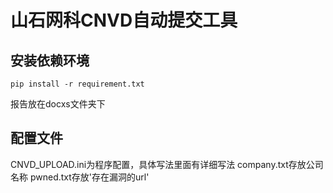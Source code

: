 # 山石网科CNVD自动提交工具
## 安装依赖环境

```shell
pip install -r requirement.txt
```

报告放在docxs文件夹下
## 配置文件

CNVD_UPLOAD.ini为程序配置，具体写法里面有详细写法
company.txt存放公司名称
pwned.txt存放'存在漏洞的url'
